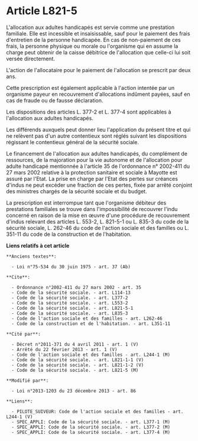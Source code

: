 # Article L821-5

L'allocation aux adultes handicapés est servie comme une prestation familiale. Elle est incessible et insaisissable, sauf
pour le paiement des frais d'entretien de la personne handicapée. En cas de non-paiement de ces frais, la personne physique
ou morale ou l'organisme qui en assume la charge peut obtenir de la caisse débitrice de l'allocation que celle-ci lui soit
versée directement. 

L'action de l'allocataire pour le paiement de l'allocation se prescrit par deux ans. 

Cette prescription est également applicable à l'action intentée par un organisme payeur en recouvrement d'allocations
indûment payées, sauf en cas de fraude ou de fausse déclaration. 

Les dispositions des articles
L. 377-2 et L. 377-4 sont applicables à l'allocation aux adultes handicapés. 

Les différends auxquels peut donner lieu l'application du présent titre et qui ne relèvent pas d'un autre contentieux sont
réglés suivant les dispositions régissant le contentieux général de la sécurité sociale. 

Le financement de l'allocation aux adultes handicapés, du complément de ressources, de la majoration pour la vie autonome et
de l'allocation pour adulte handicapé mentionnée à l'article 35 de l'ordonnance n° 2002-411 du 27 mars 2002 relative à la
protection sanitaire et sociale à Mayotte est assuré par l'Etat. La prise en charge par l'Etat des pertes sur créances
d'indus ne peut excéder une fraction de ces pertes, fixée par arrêté conjoint des ministres chargés de la sécurité sociale et
du budget. 

La prescription est interrompue tant que l'organisme débiteur des prestations familiales se trouve dans l'impossibilité de
recouvrer l'indu concerné en raison de la mise en œuvre d'une procédure de recouvrement d'indus relevant des articles L.
553-2, L. 821-5-1 ou L. 835-3 du code de la sécurité sociale, L. 262-46 du code de l'action sociale et des familles ou L.
351-11 du code de la construction et de l'habitation.

**Liens relatifs à cet article**

	**Anciens textes**:

	  - Loi n°75-534 du 30 juin 1975 - art. 37 (Ab)

	**Cite**:

	  - Ordonnance n°2002-411 du 27 mars 2002 - art. 35
	  - Code de la sécurité sociale. - art. L114-13
	  - Code de la sécurité sociale. - art. L377-2
	  - Code de la sécurité sociale. - art. L553-2
	  - Code de la sécurité sociale. - art. L821-5-1
	  - Code de la sécurité sociale. - art. L835-3
	  - Code de l'action sociale et des familles - art. L262-46
	  - Code de la construction et de l'habitation. - art. L351-11

	**Cité par**:

	  - Décret n°2011-371 du 4 avril 2011 - art. 1 (V)
	  - Arrêté du 22 février 2013 - art. 1 (V)
	  - Code de l'action sociale et des familles - art. L244-1 (M)
	  - Code de la sécurité sociale. - art. L821-1-1 (V)
	  - Code de la sécurité sociale. - art. L821-1-2 (V)
	  - Code de la sécurité sociale. - art. L821-5 (M)

	**Modifié par**:

	  - Loi n°2013-1203 du 23 décembre 2013 - art. 86

	**Liens**:

	  - PILOTE_SUIVEUR: Code de l'action sociale et des familles - art. L244-1 (V)
	  - SPEC_APPLI: Code de la sécurité sociale. - art. L377-1 (M)
	  - SPEC_APPLI: Code de la sécurité sociale. - art. L377-2 (M)
	  - SPEC_APPLI: Code de la sécurité sociale. - art. L377-4 (M)
